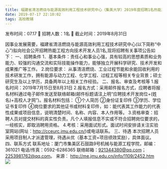 ```yaml
---
title: 福建省清洁燃烧与能源高效利用工程技术研究中心（集美大学）2019年度招聘1名热能工程方向技术开发人员启事
date: 2019-07-17 22:10:02
tags: 高校教辅
---
```

发布时间：07.17   🌟   招聘人数：1名   🌈   截止时间：2019年8月31日
<!-- more -->

因事业发展需要，福建省清洁燃烧与能源高效利用工程技术研究中心(以下简称“中心”)拟向社会公开招聘热能工程方向技术开发人员1名,现将招聘有关事项公告如下：
一、招聘条件
1．基本条件：责任心和事业心强，具有较高的思想素质和业务能力、较强的沟通交流和实际技能操作能力，能够独立开展科学研究、技术开发和成果推广等工作。
2.岗位要求：
从事清洁燃烧、工业过程节能和余能回收利用的技术研发工作，拥有能源与动力工程、化学工程、过程工程等相关专业背景；硕士研究生及以上学历，具备两年以上相关工作经验。
二、报名、审查及考核等
1.报名时间：2019年7月15日至8月31日
2.报名方式：采用邮件报名方式，应聘者将报名材料通过电子邮件发送至联络邮箱(邮件标题请注上明“应聘技术开发岗位+(姓名)+高校人才网”)。报名材料包括：
①个人简历
②身份证复印件
③学历、学位证书复印件
④岗位要求的其他证书或材料复印件，如：能代表其工作能力的代表性成果或项目信息，说明清楚时间、名称、内容、本人作用等。
3.资格审查：招聘人员对提交材料的真实性负责。凡个人填报信息不实或不符合招聘岗位要求的，一经核实，即取消聘用资格。
4.考核：采用面试形式。面试时间安排请关注实验室网站(网址：http://cceurc.jmu.edu.cn/)或电话联系。
三、待遇
本次招聘人员采用项目制人才派遣管理，待遇从优（基本工资+项目绩效奖励），具体面议。
四、联系方式
联系地址：厦门市集美区石鼓路9号机械与能源工程学院，邮编：361021
电话/传真：0592-6286365
联络邮箱：921344380@qq.com；2253981762@qq.com。
来源：
http://me.jmu.edu.cn/info/1109/2452.htm
 
 ![](https://cdn.weiweiblog.cn/20181015134814.png)